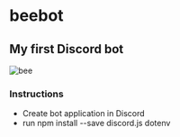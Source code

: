 # beebot
## My first Discord bot
![bee](https://tenor.com/bPic4.gif)

### Instructions
- Create bot application in Discord
- run npm install --save discord.js dotenv